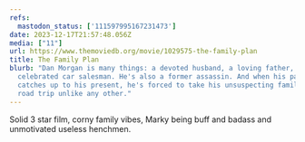 ```yaml
---
refs:
  mastodon_status: ['111597995167231473']
date: 2023-12-17T21:57:48.056Z
media: ["11"]
url: https://www.themoviedb.org/movie/1029575-the-family-plan
title: The Family Plan
blurb: "Dan Morgan is many things: a devoted husband, a loving father, a
  celebrated car salesman. He's also a former assassin. And when his past
  catches up to his present, he's forced to take his unsuspecting family on a
  road trip unlike any other."
---
```


<p>Solid 3 star film, corny family vibes, Marky being buff and badass and unmotivated useless henchmen.  </p>
